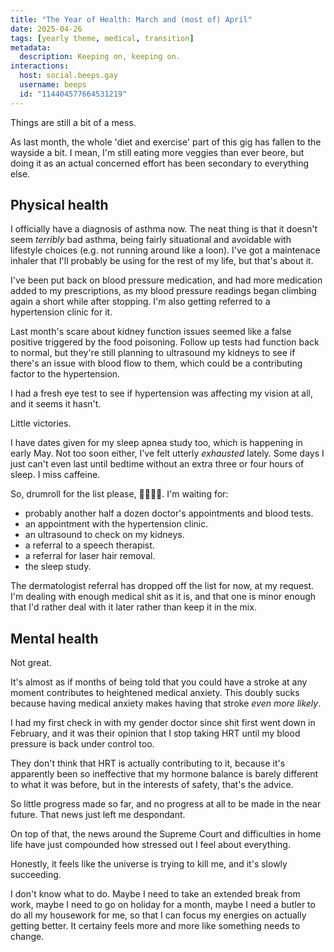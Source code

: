 ```yaml
---
title: "The Year of Health: March and (most of) April"
date: 2025-04-26
tags: [yearly theme, medical, transition]
metadata:
  description: Keeping on, keeping on.
interactions:
  host: social.beeps.gay
  username: beeps
  id: "114404577664531219"
---
```


Things are still a bit of a mess.

As last month, the whole 'diet and exercise' part of this gig has fallen to the wayside a bit. I mean, I'm still eating more veggies than ever beore, but doing it as an actual concerned effort has been secondary to everything else.

## Physical health

I officially have a diagnosis of asthma now. The neat thing is that it doesn't seem _terribly_ bad asthma, being fairly situational and avoidable with lifestyle choices (e.g. not running around like a loon). I've got a maintenace inhaler that I'll probably be using for the rest of my life, but that's about it.

I've been put back on blood pressure medication, and had more medication added to my prescriptions, as my blood pressure readings began climbing again a short while after stopping. I'm also getting referred to a hypertension clinic for it.

Last month's scare about kidney function issues seemed like a false positive triggered by the food poisoning. Follow up tests had function back to normal, but they're still planning to ultrasound my kidneys to see if there's an issue with blood flow to them, which could be a contributing factor to the hypertension.

I had a fresh eye test to see if hypertension was affecting my vision at all, and it seems it hasn't.

Little victories.

I have dates given for my sleep apnea study too, which is happening in early May. Not too soon either, I've felt utterly _exhausted_ lately. Some days I just can't even last until bedtime without an extra three or four hours of sleep. I miss caffeine.

So, drumroll for the list please, 🥁🥁🥁🥁. I'm waiting for:

- probably another half a dozen doctor's appointments and blood tests.
- an appointment with the hypertension clinic.
- an ultrasound to check on my kidneys.
- a referral to a speech therapist.
- a referral for laser hair removal.
- the sleep study.

The dermatologist referral has dropped off the list for now, at my request. I'm dealing with enough medical shit as it is, and that one is minor enough that I'd rather deal with it later rather than keep it in the mix.

## Mental health

Not great.

It's almost as if months of being told that you could have a stroke at any moment contributes to heightened medical anxiety. This doubly sucks because having medical anxiety makes having that stroke _even more likely_.

I had my first check in with my gender doctor since shit first went down in February, and it was their opinion that I stop taking HRT until my blood pressure is back under control too.

They don't think that HRT is actually contributing to it, because it's apparently been so ineffective that my hormone balance is barely different to what it was before, but in the interests of safety, that's the advice.

So little progress made so far, and no progress at all to be made in the near future. That news just left me despondant.

On top of that, the news around the Supreme Court and difficulties in home life have just compounded how stressed out I feel about everything.

Honestly, it feels like the universe is trying to kill me, and it's slowly succeeding.

I don't know what to do. Maybe I need to take an extended break from work, maybe I need to go on holiday for a month, maybe I need a butler to do all my housework for me, so that I can focus my energies on actually getting better. It certainy feels more and more like something needs to change.
